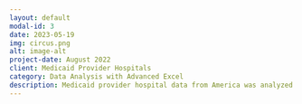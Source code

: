 ```yaml
---
layout: default
modal-id: 3
date: 2023-05-19
img: circus.png
alt: image-alt
project-date: August 2022
client: Medicaid Provider Hospitals
category: Data Analysis with Advanced Excel
description: Medicaid provider hospital data from America was analyzed to determine why someone would or would not recommend a hospital in a state.
---
```

